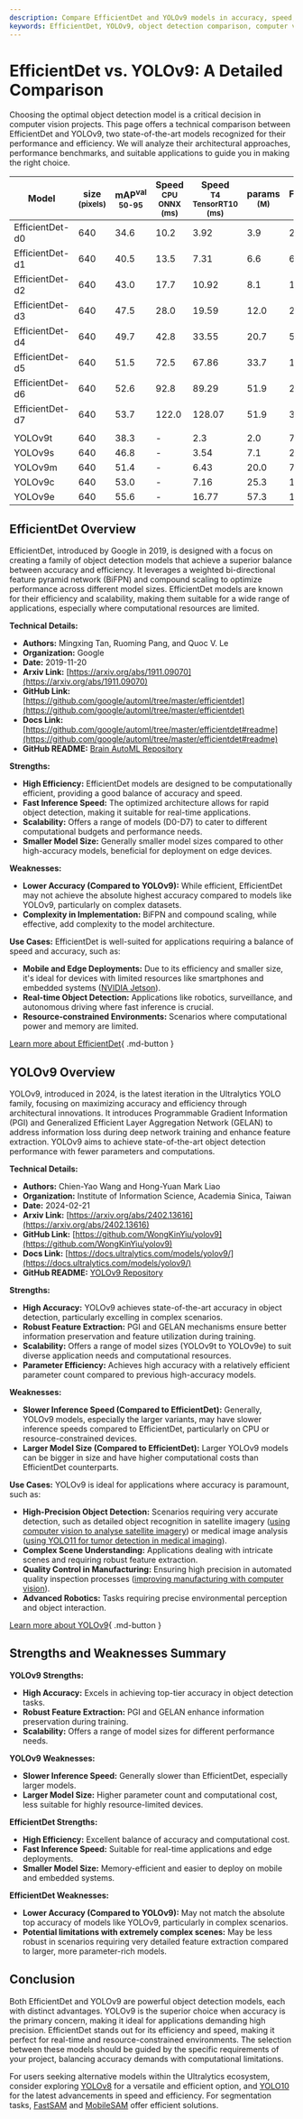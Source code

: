 ```yaml
---
description: Compare EfficientDet and YOLOv9 models in accuracy, speed, and use cases. Learn which object detection model suits your vision project best.
keywords: EfficientDet, YOLOv9, object detection comparison, computer vision, model performance, AI benchmarks, real-time detection, edge deployments
---
```


# EfficientDet vs. YOLOv9: A Detailed Comparison

Choosing the optimal object detection model is a critical decision in computer vision projects. This page offers a technical comparison between EfficientDet and YOLOv9, two state-of-the-art models recognized for their performance and efficiency. We will analyze their architectural approaches, performance benchmarks, and suitable applications to guide you in making the right choice.

<script async src="https://cdn.jsdelivr.net/npm/chart.js"></script>
<script defer src="../../javascript/benchmark.js"></script>

<canvas id="modelComparisonChart" width="1024" height="400" active-models='["EfficientDet", "YOLOv9"]'></canvas>

| Model           | size<br><sup>(pixels) | mAP<sup>val<br>50-95 | Speed<br><sup>CPU ONNX<br>(ms) | Speed<br><sup>T4 TensorRT10<br>(ms) | params<br><sup>(M) | FLOPs<br><sup>(B) |
| --------------- | --------------------- | -------------------- | ------------------------------ | ----------------------------------- | ------------------ | ----------------- |
| EfficientDet-d0 | 640                   | 34.6                 | 10.2                           | 3.92                                | 3.9                | 2.54              |
| EfficientDet-d1 | 640                   | 40.5                 | 13.5                           | 7.31                                | 6.6                | 6.1               |
| EfficientDet-d2 | 640                   | 43.0                 | 17.7                           | 10.92                               | 8.1                | 11.0              |
| EfficientDet-d3 | 640                   | 47.5                 | 28.0                           | 19.59                               | 12.0               | 24.9              |
| EfficientDet-d4 | 640                   | 49.7                 | 42.8                           | 33.55                               | 20.7               | 55.2              |
| EfficientDet-d5 | 640                   | 51.5                 | 72.5                           | 67.86                               | 33.7               | 130.0             |
| EfficientDet-d6 | 640                   | 52.6                 | 92.8                           | 89.29                               | 51.9               | 226.0             |
| EfficientDet-d7 | 640                   | 53.7                 | 122.0                          | 128.07                              | 51.9               | 325.0             |
|                 |                       |                      |                                |                                     |                    |                   |
| YOLOv9t         | 640                   | 38.3                 | -                              | 2.3                                 | 2.0                | 7.7               |
| YOLOv9s         | 640                   | 46.8                 | -                              | 3.54                                | 7.1                | 26.4              |
| YOLOv9m         | 640                   | 51.4                 | -                              | 6.43                                | 20.0               | 76.3              |
| YOLOv9c         | 640                   | 53.0                 | -                              | 7.16                                | 25.3               | 102.1             |
| YOLOv9e         | 640                   | 55.6                 | -                              | 16.77                               | 57.3               | 189.0             |

## EfficientDet Overview

EfficientDet, introduced by Google in 2019, is designed with a focus on creating a family of object detection models that achieve a superior balance between accuracy and efficiency. It leverages a weighted bi-directional feature pyramid network (BiFPN) and compound scaling to optimize performance across different model sizes. EfficientDet models are known for their efficiency and scalability, making them suitable for a wide range of applications, especially where computational resources are limited.

**Technical Details:**

- **Authors:** Mingxing Tan, Ruoming Pang, and Quoc V. Le
- **Organization:** Google
- **Date:** 2019-11-20
- **Arxiv Link:** [https://arxiv.org/abs/1911.09070](https://arxiv.org/abs/1911.09070)
- **GitHub Link:** [https://github.com/google/automl/tree/master/efficientdet](https://github.com/google/automl/tree/master/efficientdet)
- **Docs Link:** [https://github.com/google/automl/tree/master/efficientdet#readme](https://github.com/google/automl/tree/master/efficientdet#readme)
- **GitHub README:** [Brain AutoML Repository](https://github.com/google/automl/tree/master/efficientdet#readme)

**Strengths:**

- **High Efficiency:** EfficientDet models are designed to be computationally efficient, providing a good balance of accuracy and speed.
- **Fast Inference Speed:** The optimized architecture allows for rapid object detection, making it suitable for real-time applications.
- **Scalability:** Offers a range of models (D0-D7) to cater to different computational budgets and performance needs.
- **Smaller Model Size:** Generally smaller model sizes compared to other high-accuracy models, beneficial for deployment on edge devices.

**Weaknesses:**

- **Lower Accuracy (Compared to YOLOv9):** While efficient, EfficientDet may not achieve the absolute highest accuracy compared to models like YOLOv9, particularly on complex datasets.
- **Complexity in Implementation:** BiFPN and compound scaling, while effective, add complexity to the model architecture.

**Use Cases:**
EfficientDet is well-suited for applications requiring a balance of speed and accuracy, such as:

- **Mobile and Edge Deployments:** Due to its efficiency and smaller size, it's ideal for devices with limited resources like smartphones and embedded systems ([NVIDIA Jetson](https://docs.ultralytics.com/guides/nvidia-jetson/)).
- **Real-time Object Detection:** Applications like robotics, surveillance, and autonomous driving where fast inference is crucial.
- **Resource-constrained Environments:** Scenarios where computational power and memory are limited.

[Learn more about EfficientDet](https://github.com/google/automl/tree/master/efficientdet#readme){ .md-button }

## YOLOv9 Overview

YOLOv9, introduced in 2024, is the latest iteration in the Ultralytics YOLO family, focusing on maximizing accuracy and efficiency through architectural innovations. It introduces Programmable Gradient Information (PGI) and Generalized Efficient Layer Aggregation Network (GELAN) to address information loss during deep network training and enhance feature extraction. YOLOv9 aims to achieve state-of-the-art object detection performance with fewer parameters and computations.

**Technical Details:**

- **Authors:** Chien-Yao Wang and Hong-Yuan Mark Liao
- **Organization:** Institute of Information Science, Academia Sinica, Taiwan
- **Date:** 2024-02-21
- **Arxiv Link:** [https://arxiv.org/abs/2402.13616](https://arxiv.org/abs/2402.13616)
- **GitHub Link:** [https://github.com/WongKinYiu/yolov9](https://github.com/WongKinYiu/yolov9)
- **Docs Link:** [https://docs.ultralytics.com/models/yolov9/](https://docs.ultralytics.com/models/yolov9/)
- **GitHub README:** [YOLOv9 Repository](https://github.com/WongKinYiu/yolov9)

**Strengths:**

- **High Accuracy:** YOLOv9 achieves state-of-the-art accuracy in object detection, particularly excelling in complex scenarios.
- **Robust Feature Extraction:** PGI and GELAN mechanisms ensure better information preservation and feature utilization during training.
- **Scalability:** Offers a range of model sizes (YOLOv9t to YOLOv9e) to suit diverse application needs and computational resources.
- **Parameter Efficiency:** Achieves high accuracy with a relatively efficient parameter count compared to previous high-accuracy models.

**Weaknesses:**

- **Slower Inference Speed (Compared to EfficientDet):** Generally, YOLOv9 models, especially the larger variants, may have slower inference speeds compared to EfficientDet, particularly on CPU or resource-constrained devices.
- **Larger Model Size (Compared to EfficientDet):** Larger YOLOv9 models can be bigger in size and have higher computational costs than EfficientDet counterparts.

**Use Cases:**
YOLOv9 is ideal for applications where accuracy is paramount, such as:

- **High-Precision Object Detection:** Scenarios requiring very accurate detection, such as detailed object recognition in satellite imagery ([using computer vision to analyse satellite imagery](https://www.ultralytics.com/blog/using-computer-vision-to-analyse-satellite-imagery)) or medical image analysis ([using YOLO11 for tumor detection in medical imaging](https://www.ultralytics.com/blog/using-yolo11-for-tumor-detection-in-medical-imaging)).
- **Complex Scene Understanding:** Applications dealing with intricate scenes and requiring robust feature extraction.
- **Quality Control in Manufacturing:** Ensuring high precision in automated quality inspection processes ([improving manufacturing with computer vision](https://www.ultralytics.com/blog/improving-manufacturing-with-computer-vision)).
- **Advanced Robotics:** Tasks requiring precise environmental perception and object interaction.

[Learn more about YOLOv9](https://docs.ultralytics.com/models/yolov9/){ .md-button }

## Strengths and Weaknesses Summary

**YOLOv9 Strengths:**

- **High Accuracy:** Excels in achieving top-tier accuracy in object detection tasks.
- **Robust Feature Extraction:** PGI and GELAN enhance information preservation during training.
- **Scalability:** Offers a range of model sizes for different performance needs.

**YOLOv9 Weaknesses:**

- **Slower Inference Speed:** Generally slower than EfficientDet, especially larger models.
- **Larger Model Size:** Higher parameter count and computational cost, less suitable for highly resource-limited devices.

**EfficientDet Strengths:**

- **High Efficiency:** Excellent balance of accuracy and computational cost.
- **Fast Inference Speed:** Suitable for real-time applications and edge deployments.
- **Smaller Model Size:** Memory-efficient and easier to deploy on mobile and embedded systems.

**EfficientDet Weaknesses:**

- **Lower Accuracy (Compared to YOLOv9):** May not match the absolute top accuracy of models like YOLOv9, particularly in complex scenarios.
- **Potential limitations with extremely complex scenes:** May be less robust in scenarios requiring very detailed feature extraction compared to larger, more parameter-rich models.

## Conclusion

Both EfficientDet and YOLOv9 are powerful object detection models, each with distinct advantages. YOLOv9 is the superior choice when accuracy is the primary concern, making it ideal for applications demanding high precision. EfficientDet stands out for its efficiency and speed, making it perfect for real-time and resource-constrained environments. The selection between these models should be guided by the specific requirements of your project, balancing accuracy demands with computational limitations.

For users seeking alternative models within the Ultralytics ecosystem, consider exploring [YOLOv8](https://docs.ultralytics.com/models/yolov8/) for a versatile and efficient option, and [YOLO10](https://docs.ultralytics.com/models/yolov10/) for the latest advancements in speed and efficiency. For segmentation tasks, [FastSAM](https://docs.ultralytics.com/models/fast-sam/) and [MobileSAM](https://docs.ultralytics.com/models/mobile-sam/) offer efficient solutions.
